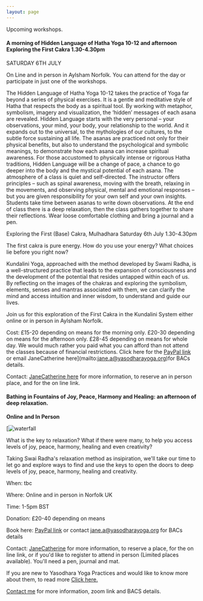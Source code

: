 ```yaml
---
layout: page
---
```



Upcoming workshops.

#### A morning of Hidden Language of Hatha Yoga 10-12 and  afternoon Exploring the First Cakra 1.30-4.30pm
SATURDAY  6TH JULY

On Line and in person in Aylsham Norfolk. You can attend for the day or participate in just one of the workshops.

The Hidden Language of Hatha Yoga 10-12 takes the practice of Yoga far beyond a series of physical exercises. It is a gentle and meditative style of Hatha that respects the body as a spiritual tool. By working with metaphor, symbolism, imagery and visualization, the ‘hidden’ messages of each asana are revealed.
Hidden Language starts with the very personal – your observations, your mind, your body, your relationship to the world. And it expands out to the universal, to the mythologies of our cultures, to the subtle force sustaining all life. The asanas are practiced not only for their physical benefits, but also to understand the psychological and symbolic meanings, to demonstrate how each asana can increase spiritual awareness. For those accustomed to physically intense or rigorous Hatha traditions, Hidden Language will be a change of pace, a chance to go deeper into the body and the mystical potential of each asana.
The atmosphere of a class is quiet and self-directed. The instructor offers principles – such as spinal awareness, moving with the breath, relaxing in the movements, and observing physical, mental and emotional responses – but you are given responsibility for your own self and your own insights. Students take time between asanas to write down observations. At the end of class there is a deep relaxation, then the class gathers together to share their reflections. Wear loose comfortable clothing and bring a journal and a pen.

 

Exploring the First (Base) Cakra, Mulhadhara Saturday 6th July 1.30-4.30pm

The first cakra is pure energy. How do you use your energy? What choices lie before you right now?

Kundalini Yoga, approached with the method developed by Swami Radha, is a well-structured practice that leads to the expansion of consciousness and the development of the potential that resides untapped within each of us.
By reflecting on the images of the chakras and exploring the symbolism, elements, senses and mantras associated with them, we can clarify the mind and access intuition and inner wisdom, to understand and guide our lives.

Join us for this exploration of the First Cakra in the Kundalini System either online or in person in Aylsham Norfolk.

Cost: £15-20 depending on means for the morning only. £20-30 depending on means for the afternoon only. £28-45 depending on means for whole day.  We would much rather you paid what you can afford than not attend the classes because of  financial restrictions. Click here for the [PayPal link](http://paypal.me/yogalightness) or email JaneCatherine here](mailto:jane.a@yasodharayoga.org)for BACs details. 

Contact: [JaneCatherine here](mailto:jane.a@yasodharayoga.org) for more information, to reserve an in person place, and for the on line link.


#### Bathing in Fountains of Joy, Peace, Harmony and Healing: an afternoon of deep relaxation.

**Online and In Person**

[![waterfall](https://yasodharayoga.org/europe/wp-content/uploads/sites/17/2023/01/Waterfall-image-2-300x198.jpg)

What is the key to relaxation? What if there were many, to help you access
levels of joy, peace, harmony, healing and even creativity?

Taking Swai Radha's relaxation method as insipiration, we'll take our
time to let go and explore ways to find and use the keys to open the
doors to deep levels of joy, peace, harmony, healing and creativity.

When: tbc

Where: Online and in person in Norfolk UK

Time: 1-5pm BST

Donation: £20-40 depending on means

Book here: [PayPal link](http://paypal.me/yogalightness) or contact [jane.a@](http://JaneCatherine)[yasodharayoga.org](http://JaneCatherine) for BACs details

Contact: [JaneCatherine](mailto:jane.a@yasodharayoga.org) for more
information, to reserve a place, for the on line link, or if you'd like
to register to attend in person (Limited places available).
You'll need a pen, journal and mat.


If you are new to Yasodhara Yoga Practices and would like to know more
about them, to read more [Click here.](https://yasodharayoga.org/yasodhara-yoga/)







[Contact me](jane.a@yasodharayoga.org) for more information, zoom link and BACS details.
